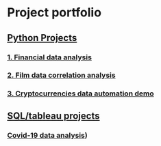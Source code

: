 # Project portfolio

## [Python Projects](https://github.com/GISOGISO/Python_project_portfolio)
### [1. Financial data analysis](https://github.com/GISOGISO/Financial-data-analysis)
### [2. Film data correlation analysis](https://github.com/GISOGISO/Film-data-correlation-analysis)
### [3. Cryptocurrencies data automation demo](https://github.com/GISOGISO/Crypto_data_automation_demo)

## [SQL/tableau projects](https://github.com/GISOGISO/Covid19_data_analysis)
### [Covid-19 data analysis](https://github.com/GISOGISO/Covid19_data_analysis))


